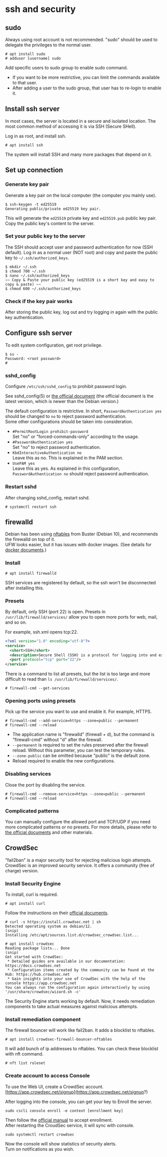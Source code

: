 # ssh and security

## sudo

Always using root account is not recommended. "sudo" should be used to delegate the privileges to the normal user.

```console
# apt install sudo
# adduser [username] sudo
```

Add specific users to sudo group to enable sudo command.

- If you want to be more restrictive, you can limit the commands available to that user.
- After adding a user to the sudo group, that user has to re-login to enable it.

## Install ssh server

In most cases, the server is located in a secure and isolated location. The most common method of accessing it is via SSH (Secure SHell).

Log in as root, and install ssh.

```console
# apt install ssh
```

The system will install SSH and many more packages that depend on it.

## Set up connection

### Generate key pair

Generate a key pair on the local computer (the computer you mainly use).

```console
$ ssh-keygen -t ed25519
Generating public/private ed25519 key pair.
```

This will generate the `ed25519` private key and `ed25519.pub` public key pair. Copy the public key's content to the server.

### Set your public key to the server

The SSH should accept user and password authentication for now (SSH default). Log in as a normal user (NOT root) and copy and paste the public key to `~/.ssh/authorized_keys`.

```console
$ mkdir ~/.ssh
$ chmod 700 ~/.ssh
$ nano ~/.ssh/authorized_keys
~~ Copy & Paste your public key (ed25519 is a short key and easy to copy & paste) ~~
$ chmod 600 ~/.ssh/authorized_keys
```

### Check if the key pair works

After storing the public key, log out and try logging in again with the public key authentication.

## Configure ssh server

To edit system configuration, get root privilege.

```console
$ su -
Password: <root password>
#
```

### sshd_config

Configure `/etc/ssh/sshd_config` to prohibit password login.

See sshd_config(5) or [the official document](https://man.openbsd.org/sshd_config) (the official document is the latest version, which is newer than the Debian version.)

The default configuration is restrictive. In short, `PasswordAuthentication yes` should be changed to `no` to reject password authentication.  
Some other configurations should be taken into consideration.

- `#PermitRootLogin prohibit-password`  
  Set "no" or "forced-commands-only" according to the usage.
- `#PasswordAuthentication yes`  
  Set "no" to reject password authentication.
- `KbdInteractiveAuthentication no`  
  Leave this as no. This is explained in the PAM section.
- `UsePAM yes`  
  Leave this as yes. As explained in this configuration, `PasswordAuthentication no` should reject password authentication.

### Restart sshd

After changing sshd_config, restart sshd.

```console
# systemctl restart ssh
```

## firewalld

Debian has been using [nftables](https://wiki.debian.org/nftables) from Buster (Debian 10), and recommends the firewalld on top of it.  
UFW looks easier, but it has issues with docker images. (See details for [docker documents](https://docs.docker.com/network/packet-filtering-firewalls/).)

### Install

```console
# apt install firewalld
```

SSH services are registered by default, so the ssh won't be disconnected after installing this.

### Presets

By default, only SSH (port 22) is open. Presets in `/usr/lib/firewalld/services/` allow you to open more ports for web, mail, and so on.

For example, ssh.xml opens tcp:22.

```xml
<?xml version="1.0" encoding="utf-8"?>
<service>
  <short>SSH</short>
  <description>Secure Shell (SSH) is a protocol for logging into and executing commands on remote machines. It provides secure encrypted communications. If you plan on accessing your machine remotely via SSH over a firewalled interface, enable this option. You need the openssh-server package installed for this option to be useful.</description>
  <port protocol="tcp" port="22"/>
</service>
```

There is a command to list all presets, but the list is too large and more difficult to read than `ls /usr/lib/firewalld/services/`.

```console
# firewall-cmd --get-services
```

### Opening ports using presets

Pick up the service you want to use and enable it. For example, HTTPS.

```console
# firewall-cmd --add-service=https --zone=public --permanent
# firewall-cmd --reload
```

- The application name is "firewalld" (firewall + d), but the command is "firewall-cmd" without "d" after the firewall.
- `--permanent` is required to set the rules preserved after the firewall reload. Without this parameter, you can test the temporary rules.
- `--zone-public` can be omitted because "public" is the default zone.
- Reload required to enable the new configurations.

### Disabling services

Close the port by disabling the service.

```console
# firewall-cmd --remove-service=https --zone=public --permanent
# firewall-cmd --reload
```

### Complicated patterns

You can manually configure the allowed port and TCP/UDP if you need more complicated patterns or no presets. For more details, please refer to [the official documents](https://firewalld.org/documentation/man-pages/firewall-cmd.html) and other materials.

## CrowdSec

"fail2ban" is a major security tool for rejecting malicious login attempts. CrowdSec is an improved security service. It offers a community (free of charge) version.

### Install Security Engine

To install, curl is required.

```console
# apt install curl
```

Follow the instructions on their [official documents](https://doc.crowdsec.net/docs/getting_started/install_crowdsec/).

```console
# curl -s https://install.crowdsec.net | sh
Detected operating system as debian/12.
(snip)
Installing /etc/apt/sources.list.d/crowdsec_crowdsec.list...

# apt install crowdsec
Reading package lists... Done
(snip)
Get started with CrowdSec:
 * Detailed guides are available in our documentation: https://docs.crowdsec.net
 * Configuration items created by the community can be found at the Hub: https://hub.crowdsec.net
 * Gain insights into your use of CrowdSec with the help of the console https://app.crowdsec.net
You can always run the configuration again interactively by using '/usr/share/crowdsec/wizard.sh -c'
```

The Security Engine starts working by default. Now, it needs remediation components to take actual measures against malicious attempts.

### Install remediation component

The firewall bouncer will work like fail2ban. It adds a blocklist to nftables.

```console
# apt install crowdsec-firewall-bouncer-nftables
```

It will add bunch of ip addresses to nftables. You can check these blocklist with nft command.

```console
# nft list ruleset
```

### Create account to access Console

To use the Web UI, create a CrowdSec account.  
[https://app.crowdsec.net/signup](https://app.crowdsec.net/signup?)

After logging into the console, you can get your key to Enroll the server.

```console
sudo cscli console enroll -e context [enrollment key]
```

Then follow the [official manual](https://doc.crowdsec.net/u/getting_started/post_installation/console) to accept enrollment.  
After restarting the CroudSec service, it will sync with console.

```console
sudo systemctl restart crowdsec
```

Now the console will show statistics of security alerts.  
Turn on notifications as you wish.
